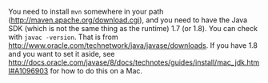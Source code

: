 You need to install `mvn` somewhere in your path
(http://maven.apache.org/download.cgi), and you need to have the Java SDK
(which is not the same thing as the runtime) 1.7 (or 1.8). You can check with
`javac -version`. That is from
http://www.oracle.com/technetwork/java/javase/downloads. If you have 1.8 and
you want to set it aside, see
http://docs.oracle.com/javase/8/docs/technotes/guides/install/mac_jdk.html#A1096903
for how to do this on a Mac.
